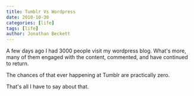```yaml
---
title: Tumblr Vs Wordpress
date: 2010-10-30
categories: [life]
tags: [life]
author: Jonathan Beckett
---
```


A few days ago I had 3000 people visit my wordpress blog. What's more, many of them engaged with the content, commented, and have continued to return.

The chances of that ever happening at Tumblr are practically zero.

That's all I have to say about that.